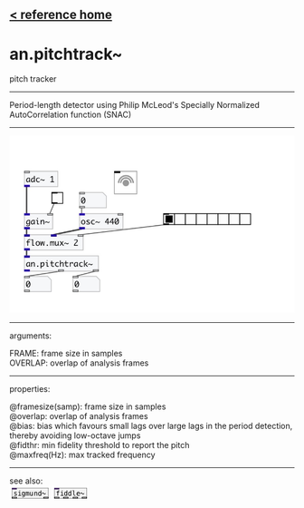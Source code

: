 [< reference home](index.html)
---

# an.pitchtrack~


pitch tracker

---

Period-length detector using Philip McLeod&#39;s Specially Normalized AutoCorrelation
            function (SNAC)
<br>


---


![example](examples/an.pitchtrack~-example.jpg)

---
arguments:

FRAME: frame size in
            samples<br>
OVERLAP: overlap of analysis
            frames<br>

---
properties:

@framesize(samp): frame size in samples<br>
@overlap: overlap of analysis
            frames<br>
@bias: bias which
            favours small lags over large lags in the period detection, thereby avoiding low-octave
            jumps<br>
@fidthr: min
            fidelity threshold to report the pitch<br>
@maxfreq(Hz): max tracked frequency<br>

---
see also:<br>
[![sigmund~](img/object_sigmund~.png)](sigmund~.html)
[![fiddle~](img/object_fiddle~.png)](fiddle~.html)
